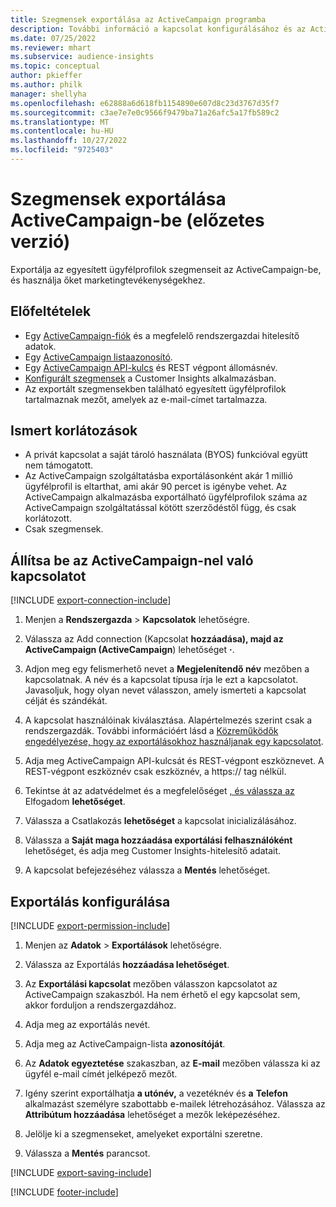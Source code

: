 ```yaml
---
title: Szegmensek exportálása az ActiveCampaign programba
description: További információ a kapcsolat konfigurálásához és az ActiveCampaign-hez való exportáláshoz.
ms.date: 07/25/2022
ms.reviewer: mhart
ms.subservice: audience-insights
ms.topic: conceptual
author: pkieffer
ms.author: philk
manager: shellyha
ms.openlocfilehash: e62888a6d618fb1154890e607d8c23d3767d35f7
ms.sourcegitcommit: c3ae7e7e0c9566f9479ba71a26afc5a17fb589c2
ms.translationtype: MT
ms.contentlocale: hu-HU
ms.lasthandoff: 10/27/2022
ms.locfileid: "9725403"
---
```

# <a name="export-segments-to-activecampaign-preview"></a>Szegmensek exportálása ActiveCampaign-be (előzetes verzió)

Exportálja az egyesített ügyfélprofilok szegmenseit az ActiveCampaign-be, és használja őket marketingtevékenységekhez.

## <a name="prerequisites"></a>Előfeltételek

- Egy [ActiveCampaign-fiók](https://www.activecampaign.com/) és a megfelelő rendszergazdai hitelesítő adatok.
- Egy [ActiveCampaign listaazonosító](https://help.activecampaign.com/hc/articles/360000030559-How-to-create-a-list-in-ActiveCampaign).
- Egy [ActiveCampaign API-kulcs](https://help.activecampaign.com/hc/articles/207317590-Getting-started-with-the-API#how-to-obtain-your-activecampaign-api-url-and-key) és REST végpont állomásnév.
- [Konfigurált szegmensek](segments.md) a Customer Insights alkalmazásban.
- Az exportált szegmensekben található egyesített ügyfélprofilok tartalmaznak mezőt, amelyek az e-mail-címet tartalmazza.

## <a name="known-limitations"></a>Ismert korlátozások

- A privát kapcsolat a saját tároló használata (BYOS) funkcióval együtt nem támogatott.
- Az ActiveCampaign szolgáltatásba exportálásonként akár 1 millió ügyfélprofil is eltarthat, ami akár 90 percet is igénybe vehet. Az ActiveCampaign alkalmazásba exportálható ügyfélprofilok száma az ActiveCampaign szolgáltatással kötött szerződéstől függ, és csak korlátozott.
- Csak szegmensek.

## <a name="set-up-connection-to-activecampaign"></a>Állítsa be az ActiveCampaign-nel való kapcsolatot

[!INCLUDE [export-connection-include](includes/export-connection-admn.md)]

1. Menjen a **Rendszergazda** > **Kapcsolatok** lehetőségre.

1. Válassza az Add connection (Kapcsolat **hozzáadása), majd az ActiveCampaign (ActiveCampaign**) lehetőséget **·**.

1. Adjon meg egy felismerhető nevet a **Megjelenítendő név** mezőben a kapcsolatnak. A név és a kapcsolat típusa írja le ezt a kapcsolatot. Javasoljuk, hogy olyan nevet válasszon, amely ismerteti a kapcsolat célját és szándékát.

1. A kapcsolat használóinak kiválasztása. Alapértelmezés szerint csak a rendszergazdák. További információért lásd a [Közreműködők engedélyezése, hogy az exportálásokhoz használjanak egy kapcsolatot](connections.md#allow-contributors-to-use-a-connection-for-exports).

1. Adja meg ActiveCampaign API-kulcsát és REST-végpont eszköznevet. A REST-végpont eszköznév csak eszköznév, a https:// tag nélkül.

1. Tekintse át az adatvédelmet és a megfelelőséget [, és válassza az](connections.md#data-privacy-and-compliance) Elfogadom **lehetőséget**.

1. Válassza a Csatlakozás **lehetőséget** a kapcsolat inicializálásához.

1. Válassza a **Saját maga hozzáadása exportálási felhasználóként** lehetőséget, és adja meg Customer Insights-hitelesítő adatait.

1. A kapcsolat befejezéséhez válassza a **Mentés** lehetőséget.

## <a name="configure-an-export"></a>Exportálás konfigurálása

[!INCLUDE [export-permission-include](includes/export-permission.md)]

1. Menjen az **Adatok** > **Exportálások** lehetőségre.

1. Válassza az Exportálás **hozzáadása lehetőséget**.

1. Az **Exportálási kapcsolat** mezőben válasszon kapcsolatot az ActiveCampaign szakaszból. Ha nem érhető el egy kapcsolat sem, akkor forduljon a rendszergazdához.

1. Adja meg az exportálás nevét.

1. Adja meg az ActiveCampaign-lista **azonosítóját**.

1. Az **Adatok egyeztetése** szakaszban, az **E-mail** mezőben válassza ki az ügyfél e-mail címét jelképező mezőt.

1. Igény szerint exportálhatja **a utónév,** a vezetéknév és **a** **Telefon** alkalmazást személyre szabottabb e-mailek létrehozásához. Válassza az **Attribútum hozzáadása** lehetőséget a mezők leképezéséhez.

1. Jelölje ki a szegmenseket, amelyeket exportálni szeretne.

1. Válassza a **Mentés** parancsot.

[!INCLUDE [export-saving-include](includes/export-saving.md)]

[!INCLUDE [footer-include](includes/footer-banner.md)]
